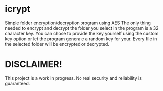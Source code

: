 # icrypt
Simple folder encryption/decryption program using AES
The only thing needed to encrypt and decrypt the folder you select in the program is a 32 character key. You can chose to provide the key yourself using the custom key option or let the program generate a random key for your.
Every file in the selected folder will be encrypted or decrypted. 

# DISCLAIMER!
This project is a work in progress. No real security and reliability is guaranteed.
